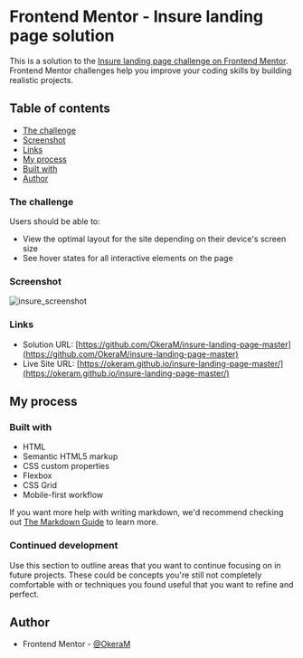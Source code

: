 # Frontend Mentor - Insure landing page solution

This is a solution to the [Insure landing page challenge on Frontend Mentor](https://www.frontendmentor.io/challenges/insure-landing-page-uTU68JV8). Frontend Mentor challenges help you improve your coding skills by building realistic projects. 

## Table of contents

- [The challenge](#the-challenge)
- [Screenshot](#screenshot)
- [Links](#links)
- [My process](#my-process)
- [Built with](#built-with)
- [Author](#author)


### The challenge

Users should be able to:

- View the optimal layout for the site depending on their device's screen size
- See hover states for all interactive elements on the page

### Screenshot

![insure_screenshot](https://user-images.githubusercontent.com/76667866/180143966-72e54b26-80bb-4314-a0c1-7d524aecb6ea.png)

### Links

- Solution URL: [https://github.com/OkeraM/insure-landing-page-master](https://github.com/OkeraM/insure-landing-page-master)
- Live Site URL: [https://okeram.github.io/insure-landing-page-master/](https://okeram.github.io/insure-landing-page-master/)

## My process

### Built with

- HTML
- Semantic HTML5 markup
- CSS custom properties
- Flexbox
- CSS Grid
- Mobile-first workflow

If you want more help with writing markdown, we'd recommend checking out [The Markdown Guide](https://www.markdownguide.org/) to learn more.

### Continued development

Use this section to outline areas that you want to continue focusing on in future projects. These could be concepts you're still not completely comfortable with or techniques you found useful that you want to refine and perfect.


## Author

- Frontend Mentor - [@OkeraM](https://www.frontendmentor.io/profile/OkeraM)






